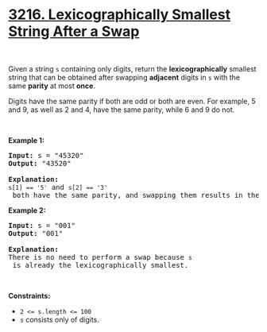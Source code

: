 # <a class="no-underline hover:text-blue-s dark:hover:text-dark-blue-s truncate cursor-text whitespace-normal hover:!text-[inherit]" href="https://leetcode.com/problems/lexicographically-smallest-string-after-a-swap/" target="_blank">3216. Lexicographically Smallest String After a Swap</a>

<p>&nbsp;</p><p>Given a string <code>s</code> containing only digits, return the <strong>lexicographically</strong> smallest string that can be obtained after swapping <strong>adjacent</strong> digits in <code>s</code> with the same <strong>parity</strong> at most <strong>once</strong>.</p>

<p>Digits have the same parity if both are odd or both are even. For example, 5 and 9, as well as 2 and 4, have the same parity, while 6 and 9 do not.</p>

<p>&nbsp;</p>
<p><strong class="example">Example 1:</strong></p>

<pre>
<strong>Input:</strong> <span class="example-io">s = "45320"</span>
<strong>Output:</strong> <span class="example-io">"43520"</span>

<strong>Explanation: </strong>
<code>s[1] == '5'</code> and <code>s[2] == '3'</code> both have the same parity, and swapping them results in the lexicographically smallest string.
</pre>

<p><strong class="example">Example 2:</strong></p>

<pre>
<strong>Input:</strong> <span class="example-io">s = "001"</span>
<strong>Output:</strong> <span class="example-io">"001"</span>

<strong>Explanation:</strong>
There is no need to perform a swap because <code>s</code> is already the lexicographically smallest.
</pre>

<p>&nbsp;</p>
<p><strong>Constraints:</strong></p>

<ul>
	<li><code>2 &lt;= s.length &lt;= 100</code></li>
	<li><code>s</code> consists only of digits.</li>
</ul>
